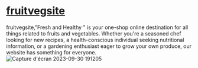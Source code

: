 # [fruitvegsite](https://yassinbesbes.github.io/fruitvegsite/)
fruitvegsite,"Fresh and Healthy " is your one-shop online destination for all things related to fruits and vegetables. Whether you're a seasoned chef looking for new recipes, a health-conscious individual seeking nutritional information, or a gardening enthusiast eager to grow your own produce, our website has something for everyone.
![Capture d'écran 2023-09-30 191205](https://github.com/Yassinbesbes/fruitvegsite/assets/89317705/ff279cbf-e5ad-4981-ab10-ab9e7fc03500)
